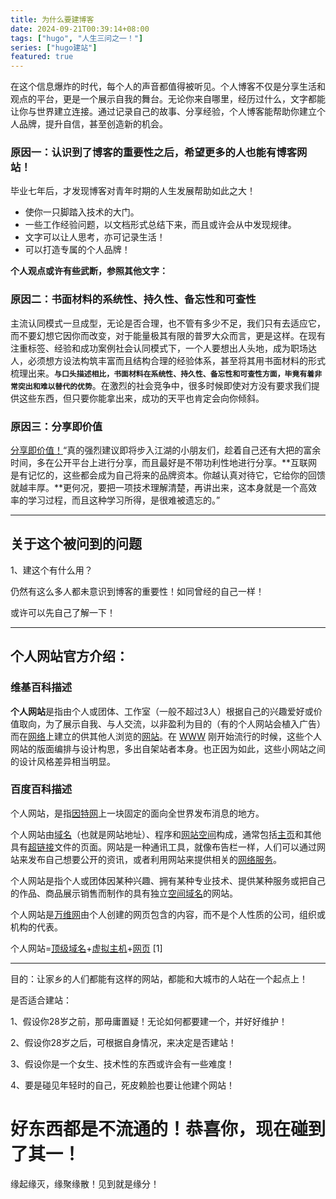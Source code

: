 ```yaml
---
title: 为什么要建博客
date: 2024-09-21T00:39:14+08:00
tags: ["hugo", "人生三问之一！"]
series: ["hugo建站"]
featured: true
---
```


在这个信息爆炸的时代，每个人的声音都值得被听见。个人博客不仅是分享生活和观点的平台，更是一个展示自我的舞台。无论你来自哪里，经历过什么，文字都能让你与世界建立连接。通过记录自己的故事、分享经验，个人博客能帮助你建立个人品牌，提升自信，甚至创造新的机会。 

<!--more-->

### 原因一：认识到了博客的重要性之后，希望更多的人也能有博客网站！

毕业七年后，才发现博客对青年时期的人生发展帮助如此之大！

- 使你一只脚踏入技术的大门。
- 一些工作经验问题，以文档形式总结下来，而且或许会从中发现规律。
- 文字可以让人思考，亦可记录生活！
- 可以打造专属的个人品牌！

**个人观点或许有些武断，参照其他文字：**

### 原因二：书面材料的系统性、持久性、备忘性和可查性

主流认同模式一旦成型，无论是否合理，也不管有多少不足，我们只有去适应它，而不要幻想它因你而改变，对于能量极其有限的普罗大众而言，更是这样。在现有注重标签、经验和成功案例社会认同模式下，一个人要想出人头地，成为职场达人，必须想方设法构筑丰富而且结构合理的经验体系，甚至将其用书面材料的形式梳理出来。**`与口头描述相比，书面材料在系统性、持久性、备忘性和可查性方面，毕竟有着非常突出和难以替代的优势`**。在激烈的社会竞争中，很多时候即使对方没有要求我们提供这些东西，但只要你能拿出来，成功的天平也肯定会向你倾斜。



### 原因三：分享即价值

[分享即价值！](https://yanlinlin.cn/2022/01/17/分享即价值写给即将步入江湖的小朋友们/)“真的强烈建议即将步入江湖的小朋友们，趁着自己还有大把的富余时间，多在公开平台上进行分享，而且最好是不带功利性地进行分享。**互联网是有记忆的，这些都会成为自己将来的品牌资本。你越认真对待它，它给你的回馈就越丰厚。**更何况，要把一项技术理解清楚，再讲出来，这本身就是一个高效率的学习过程，而且这种学习所得，是很难被遗忘的。”



------



## 关于这个被问到的问题

1、建这个有什么用？

仍然有这么多人都未意识到博客的重要性！如同曾经的自己一样！

或许可以先自己了解一下！



------

## 个人网站官方介绍：

### 维基百科描述

**个人网站**是指由个人或团体、工作室（一般不超过3人）根据自己的兴趣爱好或价值取向，为了展示自我、与人交流，以非盈利为目的（有的个人网站会植入广告）而在[网络](https://zh.wikipedia.org/wiki/网络)上建立的供其他人浏览的[网站](https://zh.wikipedia.org/wiki/网站)。在 [WWW](https://zh.wikipedia.org/wiki/WWW) 刚开始流行的时候，这些个人网站的版面编排与设计构思，多出自架站者本身。也正因为如此，这些小网站之间的设计风格差异相当明显。 

### 百度百科描述

个人网站，是指[因特网](https://baike.baidu.com/item/因特网/114119?fromModule=lemma_inlink)上一块固定的面向全世界发布消息的地方。

个人网站由[域名](https://baike.baidu.com/item/域名/86062?fromModule=lemma_inlink)（也就是网站地址）、程序和[网站空间](https://baike.baidu.com/item/网站空间/751372?fromModule=lemma_inlink)构成，通常包括[主页](https://baike.baidu.com/item/主页/528139?fromModule=lemma_inlink)和其他具有[超链接](https://baike.baidu.com/item/超链接/97857?fromModule=lemma_inlink)文件的页面。网站是一种通讯工具，就像布告栏一样，人们可以通过网站来发布自己想要公开的资讯，或者利用网站来提供相关的[网络服务](https://baike.baidu.com/item/网络服务/9498645?fromModule=lemma_inlink)。

个人网站是指个人或团体因某种兴趣、拥有某种专业技术、提供某种服务或把自己的作品、商品展示销售而制作的具有独立[空间域名](https://baike.baidu.com/item/空间域名/0?fromModule=lemma_inlink)的网站。

个人网站是[万维网](https://baike.baidu.com/item/万维网/215515?fromModule=lemma_inlink)由个人创建的网页包含的内容，而不是个人性质的公司，组织或机构的代表。

个人网站=[顶级域名](https://baike.baidu.com/item/顶级域名/2152551?fromModule=lemma_inlink)+[虚拟主机](https://baike.baidu.com/item/虚拟主机/208420?fromModule=lemma_inlink)+[网页](https://baike.baidu.com/item/网页/99347?fromModule=lemma_inlink) [1]  



------



目的：让家乡的人们都能有这样的网站，都能和大城市的人站在一个起点上！

是否适合建站：

1、假设你28岁之前，那毋庸置疑！无论如何都要建一个，并好好维护！

2、假设你28岁之后，可根据自身情况，来决定是否建站！

3、假设你是一个女生、技术性的东西或许会有一些难度！

4、要是碰见年轻时的自己，死皮赖脸也要让他建个网站！



# 好东西都是不流通的！恭喜你，现在碰到了其一！



缘起缘灭，缘聚缘散！见到就是缘分！





